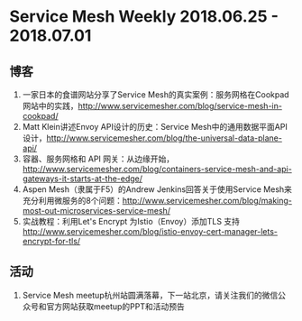 # Service Mesh Weekly 2018.06.25 - 2018.07.01

## 博客

1. 一家日本的食谱网站分享了Service Mesh的真实案例：服务网格在Cookpad网站中的实践，http://www.servicemesher.com/blog/service-mesh-in-cookpad/
2. Matt Klein讲述Envoy API设计的历史：Service Mesh中的通用数据平面API设计，http://www.servicemesher.com/blog/the-universal-data-plane-api/
3. 容器、服务网格和 API 网关：从边缘开始，http://www.servicemesher.com/blog/containers-service-mesh-and-api-gateways-it-starts-at-the-edge/
4. Aspen Mesh（隶属于F5）的Andrew Jenkins回答关于使用Service Mesh来充分利用微服务的8个问题：http://www.servicemesher.com/blog/making-most-out-microservices-service-mesh/
5. 实战教程：利用Let's Encrypt 为Istio（Envoy）添加TLS 支持 http://www.servicemesher.com/blog/istio-envoy-cert-manager-lets-encrypt-for-tls/

## 活动

1. Service Mesh meetup杭州站圆满落幕，下一站北京，请关注我们的微信公众号和官方网站获取meetup的PPT和活动预告
